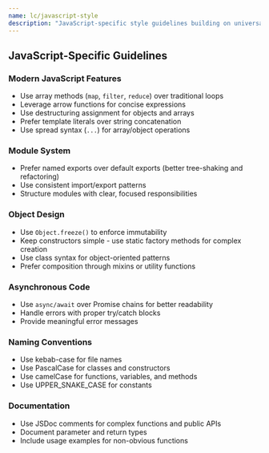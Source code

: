 ```yaml
---
name: lc/javascript-style
description: "JavaScript-specific style guidelines building on universal code principles"
---
```


## JavaScript-Specific Guidelines

### Modern JavaScript Features

- Use array methods (`map`, `filter`, `reduce`) over traditional loops
- Leverage arrow functions for concise expressions
- Use destructuring assignment for objects and arrays
- Prefer template literals over string concatenation
- Use spread syntax (`...`) for array/object operations

### Module System

- Prefer named exports over default exports (better tree-shaking and refactoring)
- Use consistent import/export patterns
- Structure modules with clear, focused responsibilities

### Object Design

- Use `Object.freeze()` to enforce immutability
- Keep constructors simple - use static factory methods for complex creation
- Use class syntax for object-oriented patterns
- Prefer composition through mixins or utility functions

### Asynchronous Code

- Use `async/await` over Promise chains for better readability
- Handle errors with proper try/catch blocks
- Provide meaningful error messages

### Naming Conventions

- Use kebab-case for file names
- Use PascalCase for classes and constructors
- Use camelCase for functions, variables, and methods
- Use UPPER_SNAKE_CASE for constants

### Documentation

- Use JSDoc comments for complex functions and public APIs
- Document parameter and return types
- Include usage examples for non-obvious functions

